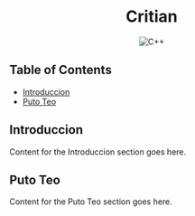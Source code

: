 
<h1 align="center">Critian</h1>

<!-- Badges section -->
<div align="center">

![C++](https://img.shields.io/badge/C++-00599C.svg?style=flat&logo=c%2B%2B&logoColor=white)


</div>
<!-- Badges section end -->

## Table of Contents
- [Introduccion](#-introduccion)
- [Puto Teo](#-puto-teo)



## Introduccion
Content for the Introduccion section goes here.


## Puto Teo
Content for the Puto Teo section goes here.



